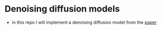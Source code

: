 # Denoising diffusion models

- in this repo I will implement a denoising diffusion model from the [paper](paper/2006.11239.pdf)



